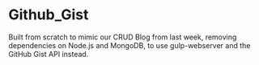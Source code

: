 # Github_Gist

Built from scratch to mimic our CRUD Blog from last week, removing dependencies on Node.js and MongoDB, to use gulp-webserver and the GitHub Gist API instead.